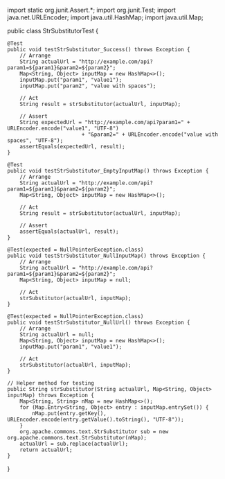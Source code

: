 import static org.junit.Assert.*;
import org.junit.Test;
import java.net.URLEncoder;
import java.util.HashMap;
import java.util.Map;

public class StrSubstitutorTest {

    @Test
    public void testStrSubstitutor_Success() throws Exception {
        // Arrange
        String actualUrl = "http://example.com/api?param1=${param1}&param2=${param2}";
        Map<String, Object> inputMap = new HashMap<>();
        inputMap.put("param1", "value1");
        inputMap.put("param2", "value with spaces");

        // Act
        String result = strSubstitutor(actualUrl, inputMap);

        // Assert
        String expectedUrl = "http://example.com/api?param1=" + URLEncoder.encode("value1", "UTF-8")
                            + "&param2=" + URLEncoder.encode("value with spaces", "UTF-8");
        assertEquals(expectedUrl, result);
    }

    @Test
    public void testStrSubstitutor_EmptyInputMap() throws Exception {
        // Arrange
        String actualUrl = "http://example.com/api?param1=${param1}&param2=${param2}";
        Map<String, Object> inputMap = new HashMap<>();

        // Act
        String result = strSubstitutor(actualUrl, inputMap);

        // Assert
        assertEquals(actualUrl, result);
    }

    @Test(expected = NullPointerException.class)
    public void testStrSubstitutor_NullInputMap() throws Exception {
        // Arrange
        String actualUrl = "http://example.com/api?param1=${param1}&param2=${param2}";
        Map<String, Object> inputMap = null;

        // Act
        strSubstitutor(actualUrl, inputMap);
    }

    @Test(expected = NullPointerException.class)
    public void testStrSubstitutor_NullUrl() throws Exception {
        // Arrange
        String actualUrl = null;
        Map<String, Object> inputMap = new HashMap<>();
        inputMap.put("param1", "value1");

        // Act
        strSubstitutor(actualUrl, inputMap);
    }

    // Helper method for testing
    public String strSubstitutor(String actualUrl, Map<String, Object> inputMap) throws Exception {
        Map<String, String> nMap = new HashMap<>();
        for (Map.Entry<String, Object> entry : inputMap.entrySet()) {
            nMap.put(entry.getKey(), URLEncoder.encode(entry.getValue().toString(), "UTF-8"));
        }
        org.apache.commons.text.StrSubstitutor sub = new org.apache.commons.text.StrSubstitutor(nMap);
        actualUrl = sub.replace(actualUrl);
        return actualUrl;
    }
}
